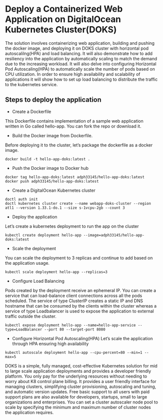 # Deploy a Containerized Web Application on DigitalOcean Kubernetes Cluster(DOKS)

The solution involves containerizing web application, building and pushing the docker image, and deploying it on DOKS cluster with horizontal pod autoscalilng(HPA) and load balancing. It will also demonstrate how to add resiliency into the application by automatically scaling to match the demand due to the increasing workload. It will also delve into configuring Horizontal Pod Autoscaling(HPA) to automatically scale the number of pods based on CPU utilization. In order to ensure high availability and scalability of applications it will show how to set up load balancing to distribute the traffic to the kubernetes service.

## Steps to deploy the application

-  Create a Dockerfile

This Dockerfile contains implementation of a sample web application written in Go called hello-app. You can fork the repo or download it.

- Build the Docker image from Dockerfile.

Before deploying it to the cluster, let’s package the dockerfile as a docker image.

```
docker build -t hello-app-doks:latest .
```

- Push the Docker image to Docker hub
```
docker tag hello-app-doks:latest adph33145/hello-app-doks:latest
docker push adph33145/hello-app-doks:latest
```

- Create a DigitalOcean Kubernetes cluster

```
doctl auth init
doctl kubernetes cluster create --name webapp-doks-cluster --region atl1 --version 1.33.1-do.1 --size s-1vcpu-2gb --count 3
```

- Deploy the application 

Let’s create a kubernetes deployment to run the app on the cluster
```
kubectl create deployment hello-app --image=adph33145/hello-app-doks:latest
```
- Scale the deployment

You can scale the deployment to 3 replicas and continue to add based on the application usage. 
```
kubectl scale deployment hello-app --replicas=3
```

- Configure Load Balancing

Pods created by the deployment receive an ephemeral IP. You can create a service that can load-balance client connections across all the pods scheduled. The service of type ClusterIP creates a static IP and DNS hostname that can be consumed by the clients within the cluster whereas a service of type Loadbalancer is used to expose the application to external traffic outside the cluster. 
```
kubectl expose deployment hello-app --name=hello-app-service --type=LoadBalancer --port 80 --target-port 8080
```


- Configure Horizontal Pod Autoscaling(HPA)
  Let’s scale the application through HPA ensuring high availability 
```
kubectl autoscale deployment hello-app --cpu-percent=80 --min=1 --max=5
```

DOKS is a simple, fully managed, cost-effective Kubernetes solution for mid to large scale application deployments and provides a developer friendly platform. You only pay for the underlying resources without needing to worry about K8 control plane billing. It provides a user friendly interface for managing clusters, simplifying cluster provisioning, autoscaling and tuning, and automatic version updates. Free basic support to all users with paid support plans are also available for developers, startups, small to large organizations and enterprises. You can set a cluster autoscaler node pool to scale by specifying the minimum and maximum number of cluster nodes the application requires. 
